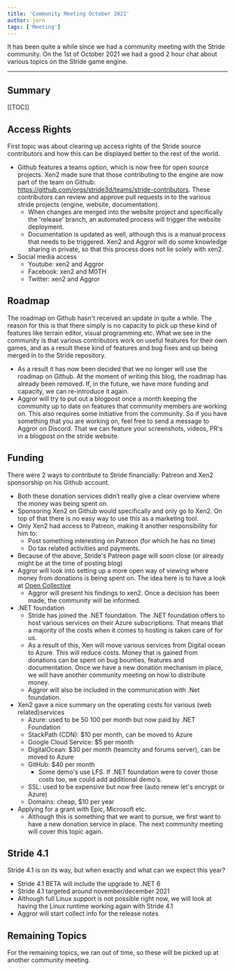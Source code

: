 ```yaml
---
title: 'Community Meeting October 2021'
author: jorn
tags: ['Meeting']
---
```


It has been quite a while since we had a community meeting with the Stride community. On the 1st of October 2021 we had a good 2 hour chat about various topics on the Stride game engine.

---

## Summary

[[TOC]]

## Access Rights
First topic was about clearing up access rights of the Stride source contributors and how this can be displayed better to the rest of the world. 

* Github features a teams option, which is now free for open source projects. Xen2 made sure that those contributing to the engine are now part of the team on Github: https://github.com/orgs/stride3d/teams/stride-contributors. These contributors can review and approve pull requests in to the various stride projects (engine, website, documentation). 
    * When changes are merged into the website project and specifically the 'release' branch, an automated process will trigger the website deployment.
    * Documentation is updated as well, although this is a manual process that needs to be triggered. Xen2 and Aggror will do some knowledge sharing in private, so that this process does not lie solely with xen2.
* Social media access
    * Youtube: xen2 and Aggror
    * Facebook: xen2 and M0TH
    * Twitter: xen2 and Aggror

## Roadmap
The roadmap on Github hasn't received an update in quite a while. The reason for this is that there simply is no capacity to pick up these kind of features like terrain editor, visual programming etc.
What we see in the community is that various contributors work on useful features for their own games, and as a result these kind of features and bug fixes and up being merged in to the Stride repository. 

* As a result it has now been decided that we no longer will use the roadmap on Github. At the moment of writing this blog, the roadmap has already been removed. If, in the future, we have more funding and capacity, we can re-introduce it again.
* Aggror will try to put out a blogpost once a month keeping the community up to date on features that community members are working on. This also requires some initiative from the community. So if you have something that you are working on, feel free to send a message to Aggror on Discord. That we can feature your screenshots, videos, PR's in a blogpost on the stride website.

## Funding
There were 2 ways to contribute to Stride financially: Patreon and Xen2 sponsorship on his Github account.

* Both these donation services didn’t really give a clear overview where the money was being spent on.
* Sponsoring Xen2 on Github would specifically and only go to Xen2. On top of that there is no easy way to use this as a marketing tool.
* Only Xen2 had access to Patreon, making it another responsibility for him to:
    * Post something interesting on Patreon (for which he has no time)
    * Do tax related activities and payments.
* Because of the above, Stride's Patreon page will soon close (or already might be at the time of posting blog)
* Aggror will look into setting up a more open way of viewing where money from donations is being spent on. The idea here is to have a look at [Open Collective](https://opencollective.com/how-it-works)
    * Aggror will present his findings to xen2. Once a decision has been made, the community will be informed.
* .NET foundation
    * Stride has joined the .NET foundation. The .NET foundation offers to host various services on their Azure subscriptions. That means that a majority of the costs when it comes to hosting is taken care of for us.
    * As a result of this, Xen will move various services from Digital ocean to Azure. This will reduce costs. Money that is gained from donations can be spent on bug bounties, features and documentation. Once we have a new donation mechanism in place, we will have another community meeting on how to distribute money.
    * Aggror will also be included in the communication with .Net foundation.
* Xen2 gave a nice summary on the operating costs for various (web related)services
    * Azure: used to be $50~$100 per month but now paid by .NET Foundation
    * StackPath (CDN): $10 per month, can be moved to Azure
    * Google Cloud Service: $5 per month
    * DigitalOcean: $30 per month (teamcity and forums server), can be moved to Azure
    * GitHub: $40 per month
        * Some demo's use LFS. If .NET foundation were to cover those costs too, we could add additional demo's.
    * SSL: used to be expensive but now free (auto renew let's encrypt or Azure)
    * Domains: cheap, $10 per year
* Applying for a grant with Epic, Microsoft etc.
    * Although this is something that we want to pursue, we first want to have a new donation service in place. The next community meeting will cover this topic again.

## Stride 4.1
Stride 4.1 is on its way, but when exactly and what can we expect this year?

* Stride 4.1 BETA will include the upgrade to .NET 6
* Stride 4.1 targeted around november/december 2021
* Although full Linux support is not possible right now, we will look at having the Linux runtime working again with Stride 4.1
* Aggror will start collect info for the release notes

## Remaining Topics
For the remaining topics, we ran out of time, so these will be picked up at another community meeting.
